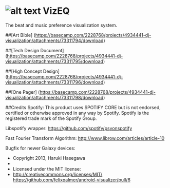 ![alt text](https://github.com/GuacoIV/VisEQ/raw/master/res/drawable-xhdpi/launch.png "VizEQ Icon") VizEQ
=====

The beat and music preference visualization system.

##[Art Bible] (https://basecamp.com/2228768/projects/4934441-dj-visualization/attachments/73311794/download)

##[Tech Design Document] (https://basecamp.com/2228768/projects/4934441-dj-visualization/attachments/73311795/download)

##[High Concept Design] (https://basecamp.com/2228768/projects/4934441-dj-visualization/attachments/73311796/download)

##[One Pager] (https://basecamp.com/2228768/projects/4934441-dj-visualization/attachments/73311798/download)

##Credits
Spotify: This product uses SPOTIFY CORE but is not endorsed, certified or otherwise approved in any way by Spotify. Spotify is the registered trade mark of the Spotify Group.

Libspotify wrapper: https://github.com/spotify/psyonspotify

Fast Fourier Transform Algorithm: http://www.librow.com/articles/article-10

Bugfix for newer Galaxy devices:
 * Copyright 2013, Haruki Hasegawa
 *
 * Licensed under the MIT license:
 * http://creativecommons.org/licenses/MIT/
https://github.com/felixpalmer/android-visualizer/pull/6
